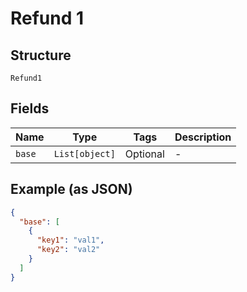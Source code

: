 
# Refund 1

## Structure

`Refund1`

## Fields

| Name | Type | Tags | Description |
|  --- | --- | --- | --- |
| `base` | `List[object]` | Optional | - |

## Example (as JSON)

```json
{
  "base": [
    {
      "key1": "val1",
      "key2": "val2"
    }
  ]
}
```

